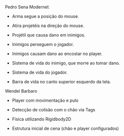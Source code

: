 



Pedro Sena Modernel: 

 - Arma segue a posição do mouse.

- Atira projetéis na direção do mouse.

- Projétil que causa dano em inimigos.

- Inimigos perseguem o jogador.

- Inimigos causam dano ao encostar no player.

- Sistema de vida do inimigo, que morre ao tomar dano.

- Sistema de vida do jogador.

- Barra de vida no canto superior esquerdo da tela.


Wendel Barbaro 

- Player com movimentação e pulo

- Detecção de colisão com o chão via Tags

- Física utilizando Rigidbody2D

- Estrutura inicial de cena (chão e player configurados)
